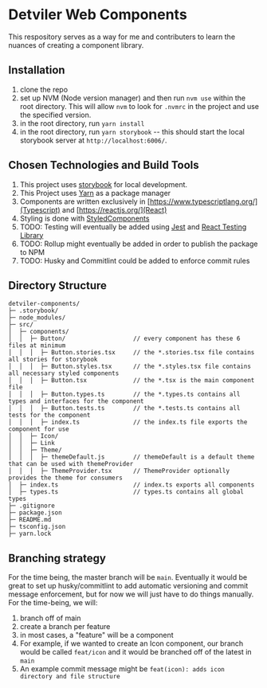 # Detviler Web Components

This respository serves as a way for me and contributers to learn the nuances of creating a component library. 

## Installation

1. clone the repo
2. set up NVM (Node version manager) and then run `nvm use` within the root directory. This will allow `nvm` to look for `.nvmrc` in the project and use the specified version.
3. in the root directory, run `yarn install`
4. in the root directory, run `yarn storybook` -- this should start the local storybook server at `http://localhost:6006/`. 

## Chosen Technologies and Build Tools

1. This project uses [storybook](https://storybook.js.org/) for local development. 
2. This Project uses [Yarn](https://yarnpkg.com/) as a package manager
3. Components are written exclusively in [https://www.typescriptlang.org/](Typescript) and [https://reactjs.org/](React)
4. Styling is done with [StyledComponents](https://styled-components.com/)
5. TODO: Testing will eventually be added using [Jest](https://testing-library.com/docs/react-testing-library/intro/) and [React Testing Library](https://testing-library.com/docs/react-testing-library/intro/)
6. TODO: Rollup might eventually be added in order to publish the package to NPM
7. TODO: Husky and Commitlint could be added to enforce commit rules 

## Directory Structure

```
detviler-components/
├─ .storybook/
├─ node_modules/
├─ src/
│  ├─ components/
│  │  ├─ Button/                   // every component has these 6 files at minimum
│  │  │  ├─ Button.stories.tsx     // the *.stories.tsx file contains all stories for storybook
│  │  │  ├─ Button.styles.tsx      // the *.styles.tsx file contains all necessary styled components
│  │  │  ├─ Button.tsx             // the *.tsx is the main component file
│  │  │  ├─ Button.types.ts        // the *.types.ts contains all types and interfaces for the component
│  │  │  ├─ Button.tests.ts        // the *.tests.ts contains all tests for the component
│  │  │  ├─ index.ts               // the index.ts file exports the component for use
│  │  ├─ Icon/
│  │  ├─ Link
│  │  ├─ Theme/
│  │  │  ├─ themeDefault.js        // themeDefault is a default theme that can be used with themeProvider
│  │  │  ├─ ThemeProvider.tsx      // ThemeProvider optionally provides the theme for consumers
│  ├─ index.ts                     // index.ts exports all components
│  ├─ types.ts                     // types.ts contains all global types
├─ .gitignore
├─ package.json
├─ README.md
├─ tsconfig.json
├─ yarn.lock
```

## Branching strategy

For the time being, the master branch will be `main`. Eventually it would be great to set up husky/commitlint to add automatic versioning and commit message enforcement, but for now we will just have to do things manually. For the time-being, we will:

1. branch off of main
2. create a branch per feature
3. in most cases, a "feature" will be a component
4. For example, if we wanted to create an Icon component, our branch would be called `feat/icon` and it would be branched off of the latest in `main`
5. An example commit message might be `feat(icon): adds icon directory and file structure`